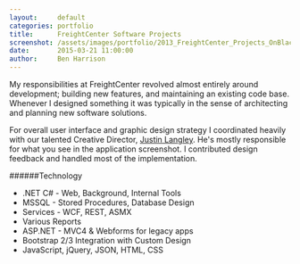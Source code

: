 ```yaml
---
layout:     default
categories: portfolio
title:      FreightCenter Software Projects
screenshot: /assets/images/portfolio/2013_FreightCenter_Projects_OnBlack.jpg
date:       2015-03-21 11:00:00
author:     Ben Harrison
---
```


My responsibilities at FreightCenter revolved almost entirely around development;
building new features, and maintaining an existing code base. Whenever I designed 
something it was typically in the sense of architecting and planning new software solutions.

For overall user interface and graphic design strategy
I coordinated heavily with our talented Creative Director, <a href="http://justinlangley.com/">Justin Langley</a>.
He's mostly responsible for what you see in the application screenshot.
I contributed design feedback and handled most of the implementation.

######Technology

* .NET C# - Web, Background, Internal Tools
* MSSQL - Stored Procedures, Database Design
* Services - WCF, REST, ASMX
* Various Reports
* ASP.NET - MVC4 &amp; Webforms for legacy apps
* Bootstrap 2/3 Integration with Custom Design
* JavaScript, jQuery, JSON, HTML, CSS

